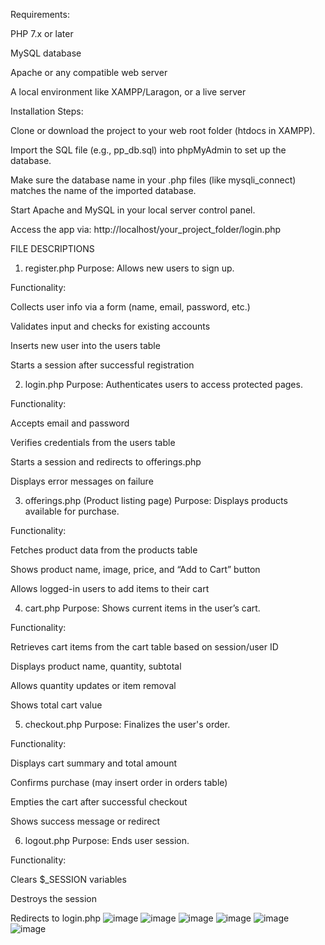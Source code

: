 Requirements:

PHP 7.x or later

MySQL database

Apache or any compatible web server

A local environment like XAMPP/Laragon, or a live server

Installation Steps:

Clone or download the project to your web root folder (htdocs in XAMPP).

Import the SQL file (e.g., pp_db.sql) into phpMyAdmin to set up the database.

Make sure the database name in your .php files (like mysqli_connect) matches the name of the imported database.

Start Apache and MySQL in your local server control panel.

Access the app via:
http://localhost/your_project_folder/login.php

FILE DESCRIPTIONS
1. register.php
Purpose:
Allows new users to sign up.

Functionality:

Collects user info via a form (name, email, password, etc.)

Validates input and checks for existing accounts

Inserts new user into the users table

Starts a session after successful registration

2. login.php
Purpose:
Authenticates users to access protected pages.

Functionality:

Accepts email and password

Verifies credentials from the users table

Starts a session and redirects to offerings.php

Displays error messages on failure

3. offerings.php (Product listing page)
Purpose:
Displays products available for purchase.

Functionality:

Fetches product data from the products table

Shows product name, image, price, and “Add to Cart” button

Allows logged-in users to add items to their cart

4. cart.php
Purpose:
Shows current items in the user’s cart.

Functionality:

Retrieves cart items from the cart table based on session/user ID

Displays product name, quantity, subtotal

Allows quantity updates or item removal

Shows total cart value

5. checkout.php
Purpose:
Finalizes the user's order.

Functionality:

Displays cart summary and total amount

Confirms purchase (may insert order in orders table)

Empties the cart after successful checkout

Shows success message or redirect

6. logout.php
Purpose:
Ends user session.

Functionality:

Clears $_SESSION variables

Destroys the session

Redirects to login.php
![image](https://github.com/user-attachments/assets/f776d992-ed83-4c2e-9985-b774495d176c)
![image](https://github.com/user-attachments/assets/ac1ab193-00a9-44ba-83bb-fa55287a0c93)
![image](https://github.com/user-attachments/assets/74116f1a-6204-4058-b760-c5f80825f7a8)
![image](https://github.com/user-attachments/assets/1eb91a38-c8cd-4d42-8781-64d9b8489314)
![image](https://github.com/user-attachments/assets/c72b88ce-fc18-459a-8fbe-2c167c69dfde)
![image](https://github.com/user-attachments/assets/86984e2c-af09-4418-a95d-c2ae964fbc45)

